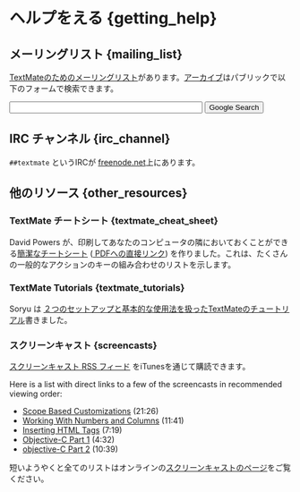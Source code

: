 # ヘルプをえる {getting_help}

## メーリングリスト {mailing_list}

[TextMateのためのメーリングリスト](http://lists.macromates.com/mailman/listinfo/textmate)があります。[アーカイブ](http://lists.macromates.com/pipermail/textmate/)はパブリックで以下のフォームで検索できます。

<form method="GET" action="http://www.google.com/search" accept-charset="utf-8">
    <p>
        <input type="hidden" name="num" value="20">
        <input type="hidden" name="hl" value="en">
        <input type="hidden" name="c2coff" value="1">
        <input type="hidden" name="as_sitesearch" value="lists.macromates.com">
        <input type="text" name="as_q" size="40" class="txt">
        <input type="submit" name="btnG" value="Google Search">
    </p>
</form>

## IRC チャンネル {irc_channel}

 `##textmate` というIRCが [freenode.net](http://freenode.org/)上にあります。

## 他のリソース {other_resources}

### TextMate チートシート {textmate_cheat_sheet}

David Powers が、印刷してあなたのコンピュータの隣においておくことができる[簡潔なチートシート](http://www.grayskies.net/textmate) ([ PDFへの直接リンク](http://www.grayskies.net/TMcheatsheet.pdf)) を作りました。これは、たくさんの一般的なアクションのキーの組み合わせのリストを示します。


### TextMate Tutorials {textmate_tutorials}

Soryu は [２つのセットアップと基本的な使用法を扱ったTextMateのチュートリアル](http://projects.serenity.de/textmate/tutorials/)書きました。


### スクリーンキャスト {screencasts}

[スクリーンキャスト RSS フィード](pcast://macromates.com/textmate/screencast.rss) をiTunesを通じて購読できます。

Here is a list with direct links to a few of the screencasts in recommended viewing order:

 * [Scope Based Customizations](http://macromates.com/screencast/scopes_and_comments.mov) (21:26)
 * [Working With Numbers and Columns](http://macromates.com/screencast/math_and_column_selections.mov) (11:41)
 * [Inserting HTML Tags](http://macromates.com/screencast/insert_html_tags.mov) (7:19)
 * [Objective-C Part 1](http://macromates.com/screencast/objective-c_part_1.mov) (4:32)
 * [objective-C Part 2](http://macromates.com/screencast/objective_c_part_2.mov) (10:39)

短いようやくと全てのリストはオンラインの[スクリーンキャストのページ](http://macromates.com/screencasts)をご覧ください。